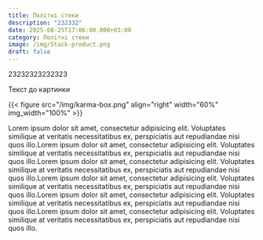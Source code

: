 ```yaml
---
title: Політні стеки
description: "232332"
date: 2025-08-25T17:06:00.000+03:00
category: Політні стеки
image: /img/Stack-product.png
draft: false
---
```

23232323232323

Текст до картинки

{{< figure src="/img/karma-box.png" align="right" width="60%" img_width="100%" >}}


Lorem ipsum dolor sit amet, consectetur adipisicing elit. Voluptates similique at veritatis necessitatibus ex, perspiciatis aut repudiandae nisi quos illo.Lorem ipsum dolor sit amet, consectetur adipisicing elit. Voluptates similique at veritatis necessitatibus ex, perspiciatis aut repudiandae nisi quos illo.Lorem ipsum dolor sit amet, consectetur adipisicing elit. Voluptates similique at veritatis necessitatibus ex, perspiciatis aut repudiandae nisi quos illo.Lorem ipsum dolor sit amet, consectetur adipisicing elit. Voluptates similique at veritatis necessitatibus ex, perspiciatis aut repudiandae nisi quos illo.Lorem ipsum dolor sit amet, consectetur adipisicing elit. Voluptates similique at veritatis necessitatibus ex, perspiciatis aut repudiandae nisi quos illo.Lorem ipsum dolor sit amet, consectetur adipisicing elit. Voluptates similique at veritatis necessitatibus ex, perspiciatis aut repudiandae nisi quos illo.
